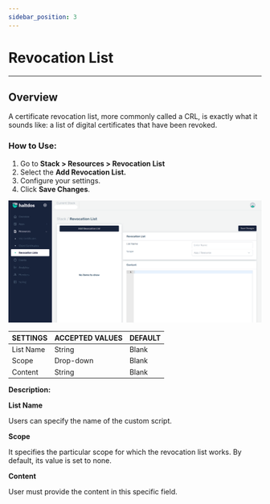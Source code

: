 ```yaml
---
sidebar_position: 3
---
```


# Revocation List 

---

## Overview

A certificate revocation list, more commonly called a CRL, is exactly what it sounds like: a list of digital certificates that have been revoked.

### How to Use:

1. Go to **Stack > Resources > Revocation List**
2. Select the **Add Revocation List.**
3. Configure your settings. 
4. Click **Save Changes**. 

![revocation_list](/img/saas/revocation_list_cloud.png)


| SETTINGS    | ACCEPTED VALUES | DEFAULT |
|-------------|-----------------|---------|
| List Name   | String          | Blank   |
| Scope       | Drop-down       | Blank   |
| Content     | String          | Blank   |


**Description:**

**List Name**

Users can specify the name of the custom script.

**Scope**

It specifies the particular scope for which the revocation list works. By default, its value is set to none.

**Content**

User must provide the content in this specific field.